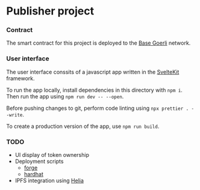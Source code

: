 # Publisher project

### Contract

The smart contract for this project is deployed to the [Base Goerli](https://goerli.basescan.org/) network.

### User interface

The user interface conssits of a javascript app written in the [SvelteKit](https://kit.svelte.dev/) framework.

To run the app locally, install dependencies in this directory with `npm i`. Then run the app using `npm run dev -- --open`.

Before pushing changes to git, perform code linting using `npx prettier . --write`.

To create a production version of the app, use `npm run build`.

### TODO

- UI display of token ownership
- Deployment scripts
  - [forge](https://www.alchemy.com/dapps/foundry-forge)
  - [hardhat](https://hardhat.org/hardhat-runner/docs/getting-started)
- IPFS integration using [Helia](https://github.com/ipfs/helia)

